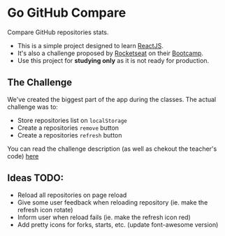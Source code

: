 # Go GitHub Compare

Compare GitHub repositories stats.

- This is a simple project designed to learn [ReactJS](https://nodejs.org).
- It's also a challenge proposed by [Rocketseat](https://rocketseat.com.br) on their [Bootcamp](https://rocketseat.com.br/bootcamp).
- Use this project for **studying only** as it is not ready for production.

## The Challenge

We've created the biggest part of the app during the classes. The actual challenge was to:

- Store repositories list on `localStorage`
- Create a repositories `remove` button
- Create a repositories `refresh` button

You can read the challenge description (as well as chekout the teacher's code) [here](https://github.com/Rocketseat/bootcamp-reactjs-desafio-02)

## Ideas TODO:

- Reload all repositories on page reload
- Give some user feedback when reloading repository (ie. make the refresh icon rotate)
- Inform user when reload fails (ie. make the refresh icon red)
- Add pretty icons for forks, starts, etc. (update font-awesome version)
